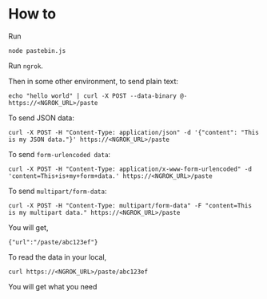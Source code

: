 # How to

Run

```
node pastebin.js
```

Run `ngrok`.

Then in some other environment, to send plain text:

```
echo "hello world" | curl -X POST --data-binary @- https://<NGROK_URL>/paste
```

To send JSON data:

```
curl -X POST -H "Content-Type: application/json" -d '{"content": "This is my JSON data."}' https://<NGROK_URL>/paste

```

To send `form-urlencoded data`:

```
curl -X POST -H "Content-Type: application/x-www-form-urlencoded" -d 'content=This+is+my+form+data.' https://<NGROK_URL>/paste
```

To send `multipart/form-data`:

```
curl -X POST -H "Content-Type: multipart/form-data" -F "content=This is my multipart data." https://<NGROK_URL>/paste
```

You will get,

```
{"url":"/paste/abc123ef"}
```

To read the data in your local,

```
curl https://<NGROK_URL>/paste/abc123ef
```

You will get what you need
